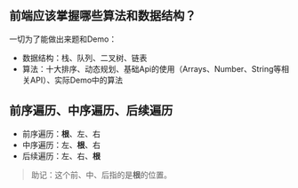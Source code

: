 
## 前端应该掌握哪些算法和数据结构？

一切为了能做出来题和Demo：

- 数据结构：栈、队列、二叉树、链表
- 算法：十大排序、动态规划、基础Api的使用（Arrays、Number、String等相关API）、实际Demo中的算法

## 前序遍历、中序遍历、后续遍历

- 前序遍历：**根**、左、右
- 中序遍历：左、**根**、右
- 后续遍历：左、右、**根**

> 助记：这个前、中、后指的是**根**的位置。
